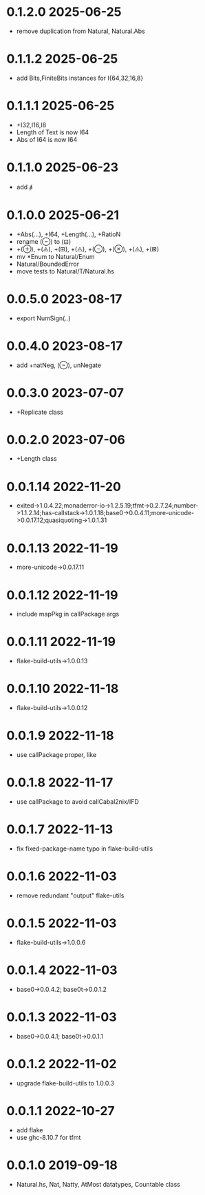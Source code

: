 0.1.2.0 2025-06-25
==================
- remove duplication from Natural, Natural.Abs

0.1.1.2 2025-06-25
==================
- add Bits,FiniteBits instances for I{64,32,16,8}

0.1.1.1 2025-06-25
==================
- +I32,I16,I8
- Length of Text is now I64
- Abs of I64 is now I64

0.1.1.0 2025-06-23
==================
- add ⱥ

0.1.0.0 2025-06-21
==================
- +Abs(…), +I64, +Length(…), +RatioN
- rename (⊖) to (⊟)
- +(⊕), +(⨹), +(⊞), +(⨺), +(⊖), +(⊗), +(⨻), +(⊠)
- mv *Enum to Natural/Enum
- Natural/BoundedError
- move tests to Natural/T/Natural.hs

0.0.5.0 2023-08-17
==================
- export NumSign(..)

0.0.4.0 2023-08-17
==================
- add +natNeg, (⊖), unNegate

0.0.3.0 2023-07-07
==================
- +Replicate class

0.0.2.0 2023-07-06
==================
- +Length class

0.0.1.14 2022-11-20
===================
- exited->1.0.4.22;monaderror-io->1.2.5.19;tfmt->0.2.7.24;number->1.1.2.14;has-callstack->1.0.1.18;base0->0.0.4.11;more-unicode->0.0.17.12;quasiquoting->1.0.1.31

0.0.1.13 2022-11-19
===================
- more-unicode->0.0.17.11

0.0.1.12 2022-11-19
===================
- include mapPkg in callPackage args

0.0.1.11 2022-11-19
===================
- flake-build-utils->1.0.0.13

0.0.1.10 2022-11-18
===================
- flake-build-utils->1.0.0.12

0.0.1.9 2022-11-18
==================
- use callPackage proper, like

0.0.1.8 2022-11-17
===================
- use callPackage to avoid callCabal2nix/IFD

0.0.1.7 2022-11-13
==================
- fix fixed-package-name typo in flake-build-utils

0.0.1.6 2022-11-03
==================
- remove redundant "output" flake-utils

0.0.1.5 2022-11-03
==================
- flake-build-utils->1.0.0.6

0.0.1.4 2022-11-03
==================
- base0->0.0.4.2; base0t->0.0.1.2

0.0.1.3 2022-11-03
==================
- base0->0.0.4.1; base0t->0.0.1.1

0.0.1.2 2022-11-02
==================
- upgrade flake-build-utils to 1.0.0.3

0.0.1.1 2022-10-27
==================
- add flake
- use ghc-8.10.7 for tfmt

0.0.1.0 2019-09-18
==================
- Natural.hs, Nat, Natty, AtMost datatypes, Countable class
